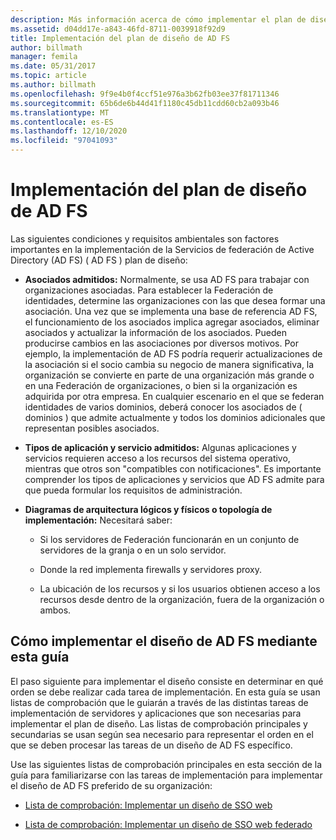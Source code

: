 ```yaml
---
description: Más información acerca de cómo implementar el plan de diseño de AD FS
ms.assetid: d04dd17e-a843-46fd-8711-0039918f92d9
title: Implementación del plan de diseño de AD FS
author: billmath
manager: femila
ms.date: 05/31/2017
ms.topic: article
ms.author: billmath
ms.openlocfilehash: 9f9e4b0f4ccf51e976a3b62fb03ee37f81711346
ms.sourcegitcommit: 65b6de6b44d41f1180c45db11cdd60cb2a093b46
ms.translationtype: MT
ms.contentlocale: es-ES
ms.lasthandoff: 12/10/2020
ms.locfileid: "97041093"
---
```

# <a name="implementing-your-ad-fs-design-plan"></a>Implementación del plan de diseño de AD FS

Las siguientes condiciones y requisitos ambientales son factores importantes en la implementación de la Servicios de federación de Active Directory (AD FS) \( AD FS \) plan de diseño:

-   **Asociados admitidos:** Normalmente, se usa AD FS para trabajar con organizaciones asociadas. Para establecer la Federación de identidades, determine las organizaciones con las que desea formar una asociación. Una vez que se implementa una base de referencia AD FS, el funcionamiento de los asociados implica agregar asociados, eliminar asociados y actualizar la información de los asociados. Pueden producirse cambios en las asociaciones por diversos motivos. Por ejemplo, la implementación de AD FS podría requerir actualizaciones de la asociación si el socio cambia su negocio de manera significativa, la organización se convierte en parte de una organización más grande o en una Federación de organizaciones, o bien si la organización es adquirida por otra empresa. En cualquier escenario en el que se federan identidades de varios dominios, deberá conocer los asociados de \( dominios \) que admite actualmente y todos los dominios adicionales que representan posibles asociados.

-   **Tipos de aplicación y servicio admitidos:** Algunas aplicaciones y servicios requieren acceso a los recursos del sistema operativo, mientras que otros son "compatibles con notificaciones". Es importante comprender los tipos de aplicaciones y servicios que AD FS admite para que pueda formular los requisitos de administración.

-   **Diagramas de arquitectura lógicos y físicos o topología de implementación:** Necesitará saber:

    -   Si los servidores de Federación funcionarán en un conjunto de servidores de la granja o en un solo servidor.

    -   Donde la red implementa firewalls y servidores proxy.

    -   La ubicación de los recursos y si los usuarios obtienen acceso a los recursos desde dentro de la organización, fuera de la organización o ambos.

## <a name="how-to-implement-your-ad-fs-design-using-this-guide"></a>Cómo implementar el diseño de AD FS mediante esta guía
El paso siguiente para implementar el diseño consiste en determinar en qué orden se debe realizar cada tarea de implementación. En esta guía se usan listas de comprobación que le guiarán a través de las distintas tareas de implementación de servidores y aplicaciones que son necesarias para implementar el plan de diseño. Las listas de comprobación principales y secundarias se usan según sea necesario para representar el orden en el que se deben procesar las tareas de un diseño de AD FS específico.

Use las siguientes listas de comprobación principales en esta sección de la guía para familiarizarse con las tareas de implementación para implementar el diseño de AD FS preferido de su organización:

-   [Lista de comprobación: Implementar un diseño de SSO web](Checklist--Implementing-a-Web-SSO-Design.md)

-   [Lista de comprobación: Implementar un diseño de SSO web federado](Checklist--Implementing-a-Federated-Web-SSO-Design.md)
